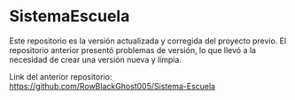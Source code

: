 # SistemaEscuela

Este repositorio es la versión actualizada y corregida del proyecto previo. El repositorio anterior presentó problemas de versión, lo que llevó a la necesidad de crear una versión nueva y limpia.

Link del anterior repositorio: https://github.com/RowBlackGhost005/Sistema-Escuela 
